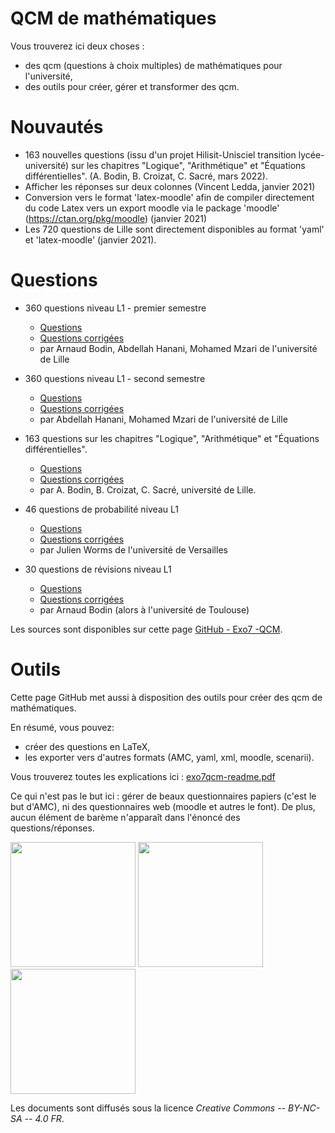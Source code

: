 
QCM de mathématiques
====================


Vous trouverez ici deux choses :

* des qcm (questions à choix multiples) de mathématiques pour l'université,
* des outils pour créer, gérer et transformer des qcm.

Nouvautés
=========

* 163 nouvelles questions (issu d'un projet Hilisit-Unisciel transition lycée-université) sur les chapitres "Logique", "Arithmétique" et "Équations différentielles". (A. Bodin, B. Croizat, C. Sacré, mars 2022).
* Afficher les réponses sur deux colonnes (Vincent Ledda, janvier 2021)
* Conversion vers le format 'latex-moodle' afin de compiler directement du code Latex vers un export moodle via le package 'moodle' (https://ctan.org/pkg/moodle) (janvier 2021)
* Les 720 questions de Lille sont directement disponibles au format 'yaml' et 'latex-moodle' (janvier 2021).

Questions
=========

* 360 questions niveau L1 - premier semestre
  - [Questions](https://github.com/exo7math/qcm-exo7/blob/master/questions-lille-1/qcm-lille-1.pdf)
  - [Questions corrigées](https://github.com/exo7math/qcm-exo7/blob/master/questions-lille-1/qcm-lille-1-correc.pdf)
  - par Arnaud Bodin, Abdellah Hanani, Mohamed Mzari de l'université de Lille

* 360 questions niveau L1 - second semestre
  - [Questions](https://github.com/exo7math/qcm-exo7/blob/master/questions-lille-2/qcm-lille-2.pdf)
  - [Questions corrigées](https://github.com/exo7math/qcm-exo7/blob/master/questions-lille-2/qcm-lille-2-correc.pdf)
  - par Abdellah Hanani, Mohamed Mzari de l'université de Lille

* 163 questions sur les chapitres "Logique", "Arithmétique" et "Équations différentielles". 
  - [Questions](https://github.com/exo7math/qcm-exo7/blob/master/questions-hilisit/qcm-hilisit.pdf)
  - [Questions corrigées](https://github.com/exo7math/qcm-exo7/blob/master/questions-hilisit/qcm-hilisit-correc.pdf)   
  - par A. Bodin, B. Croizat, C. Sacré, université de Lille.

* 46 questions de probabilité niveau L1
  - [Questions](https://github.com/exo7math/qcm-exo7/blob/master/questions-probabilites-worms/qcm-worms.pdf)
  - [Questions corrigées](https://github.com/exo7math/qcm-exo7/blob/master/questions-probabilites-worms/qcm-worms-correc.pdf)
  - par Julien Worms de l'université de Versailles

* 30 questions de révisions niveau L1
  - [Questions](https://github.com/exo7math/qcm-exo7/blob/master/questions-arnaud/qcm-arnaud.pdf)
  - [Questions corrigées](https://github.com/exo7math/qcm-exo7/blob/master/questions-arnaud/qcm-arnaud-correc.pdf)
  - par Arnaud Bodin (alors à l'université de Toulouse)

Les sources sont disponibles sur cette page 
[GitHub - Exo7 -QCM](https://github.com/exo7math/qcm-exo7 "github.com/exo7math/qcm-exo7").



Outils
======

Cette page GitHub met aussi à disposition des outils pour créer des qcm de mathématiques.

En résumé, vous pouvez:
  * créer des questions en LaTeX,
  * les exporter vers d'autres formats (AMC, yaml, xml, moodle, scenarii).

Vous trouverez toutes les explications ici :
[exo7qcm-readme.pdf](https://github.com/exo7math/qcm-exo7/blob/master/exo7qcm-readme.pdf)

Ce qui n'est pas le but ici : gérer de beaux questionnaires papiers (c'est le but d'AMC), ni des questionnaires web (moodle et autres le font). De plus, aucun élément de barème n'apparaît dans l'énoncé des questions/réponses. 


<img src="Exo7.png" height="200">
<img src="logo-unisciel.png" height="200">
<img src="ulnom_300.png" height="200">

Les documents sont diffusés sous la licence *Creative Commons -- BY-NC-SA -- 4.0 FR*.


